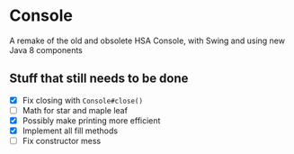 # Console
A remake of the old and obsolete HSA Console, with Swing and using new Java 8 components

## Stuff that still needs to be done

- [x] Fix closing with `Console#close()`
- [ ] Math for star and maple leaf
- [x] Possibly make printing more efficient
- [x] Implement all fill methods
- [ ] Fix constructor mess